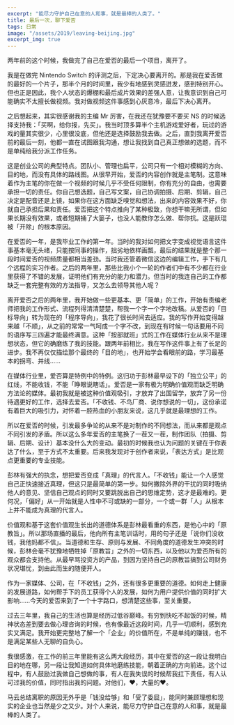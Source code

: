 ```yaml
---
excerpt: "能尽力守护自己在意的人和事，就是最棒的人类了。"
title: 最后一次，聊下爱否
tags: 日常
image: "/assets/2019/leaving-beijing.jpg"
excerpt_img: true
---
```


两年前的这个时候，我做完了自己在爱否的最后一个项目，离开了。

我是在做完 Nintendo Switch 的评测之后，下定决心要离开的。那是我在爱否做的最好的一个片子，那半个月的时间里，我少有地感到灵感迸发，感到特别开心。但也正是因此，我个人状态的爆棚和最后成片效果的差强人意，让我意识到自己可能确实不太擅长做视频。我对做视频这件事感到心灰意冷，最后下决心离开。

之后想起来，其实很感谢我的主编 Mr 厉害，在我还在犹豫要不要买 NS 的时候选择支持我：「买啊，给你报，先买」。我当时顶多算半个主机游戏爱好者，玩过的游戏的量其实很少，心里很没底，但他还是选择鼓励我去做。之后，直到我离开爱否前的最后一刻，他都一直在试图跟我沟通，想让我找到自己真正想做的选题，而不是单纯给我分派工作任务。

这是创业公司的典型特点。团队小、管理也扁平，公司只有一个相对模糊的方向、目的地，而没有具体的路线图。从很早开始，爱否的内容创作就是主笔制。这意味着作为主笔的你在做一个视频的时候几乎不受任何限制，你有充分的自由，也需要承担一切的责任。你自己想选题，自己写文案，自己协调拍摄、后期、剪辑，自己决定是配音还是上镜，如果你在这方面缺乏嗅觉和想法，出来的内容效果不好，你就自己承担后果和责任。爱否把这个特点推向了某种极致，你想干嘛无所谓，但如果长期没有效果，或者短期捅了大篓子，也没人能教你怎么做、帮你抗。这是跃琨被「开除」的根本原因。

在爱否的一年，是我毕业工作的第一年。当时的我对如何把文字变成视觉语言这件事基本毫无头绪，只能按同事的操作，拙劣地依样画瓢，最后的结果就是整个那一段时间爱否的视频质量都相当差劲。当时我还管着微信这边的编辑工作，手下有几个远程的实习作者。之后的两年里，那些比我小个一轮的作者们中有不少都在行业里获得了不错的发展，证明他们有充分的能力和潜力。但当时的我连自己的工作都缺乏一套完整有效的方法指导，又怎么去领导其他人呢？

离开爱否之后的两年里，我开始做一些更基本、更「简单」的工作，开始有责编老师把我的工作形式、流程列得清清楚楚，帮我一个字一个字地改稿。从爱否的「目标导向」转为现在的「程序导向」，我花了很长时间去适应。我的写作开始变得越来越「不顺」，从之前的常常一气呵成一个字不改，到现在有时候一句话要用不同的语序写三四遍才能最终满意。这种「按部就班」式的工作在媒体行业从来不是理想状态，但它的确磨练了我的技能。跟两年前相比，我在写作这件事上有了长足的进步。我不再仅仅描绘那个最终的「目的地」，也开始学会看眼前的路，学习最基本的拐弯、并线……

在媒体行业里，爱否算是特例中的特例。这归功于彭林最早设下的「独立公平」的红线，不能收钱，不能「睁眼说瞎话」。爱否是一家有极为明确价值观而缺乏明确方法论的媒体。最初我就是被这种价值观吸引，才放弃了出国留学，放弃了另一份待遇更好的工作，选择去爱否。「不收钱、不鸟厂商、说你想说的一切」，这份承诺有着巨大的吸引力，对怀着一腔热血的小朋友来说，这几乎就是最理想的工作。

所以在爱否的时候，引发最多争论的从来不是对制作的不同想法，而从来都是观点不同引发的矛盾。所以这么多年爱否的主笔换了一茬又一茬，制作团队（拍摄、剪辑、后期、设计）基本没什么大的变动。最初的时候我也认为问题的关键在于你表达了什么，至于方式不太重要。后来我发现对于创作者来说，「表达方式」是比观点更重要的专业技能。

彭林有强大的执念，想把爱否变成「真理」的代言人。「不收钱」能让一个人感觉自己正快速接近真理，但这只是最简单的第一步。如何撇除外界的干扰的同时吸纳他人的意见、坚信自己观点的同时又要跳脱出自己的思维定势，这才是最难的。更何况，「偏好」从一开始就是人性中不可或缺的一部分，一个或一群「人」从根本上并不能成为真理的代言人。

价值观和基于这套价值观生长出的道德体系是彭林最看重的东西，是他心中的「原教旨」。所以那场直播的最后，他向所有主笔训话时，用的句子还是「说你们没收钱，我他妈都不信」。当道德和生存、原则与发展、不同角度的道德发生冲突的时候，彭林会毫不犹豫地牺牲掉「原教旨」之外的一切东西，以及他以为爱否所有的观众都会支持他。从最早骂投资方的产品，到因为坚持自己的原教旨搞到公司财务状况堪忧，到由此而生的随便开人。

作为一家媒体、公司，在「不收钱」之外，还有很多更重要的道德。如何走上健康的发展道路，如何帮手下的员工获得个人的发展，如何为用户提供价值的同时扩大影响……今天的爱否来到了一个十字路口，想清楚这些事，至关重要。

过去三年里，我自己的生活也算是经历过低谷巅峰。有穷到快吃不起饭的时候，精神状态差到要去做心理咨询的时候，也有像最近这段时间，几乎一切顺利，感到充实又满足。我开始更完整地了解一个「企业」的价值所在，不是单纯的赚钱，也不是满足某些人无聊的自负心。

我很感激，在工作的前三年里能有这么两大段经历，其中在爱否的这一段让我明白目的地在哪，另一段让我知道如何具体地磨练技能，朝着正确的方向前进。这个过程中，有人鼓励过我做自己想做的事，有人在我失误的时候帮我扛下责任，有人认可过我的价值，同时指出我的问题。对他们，❤️，大量的❤️。

马云总结离职的原因无外乎是「钱没给够」和「受了委屈」，能同时兼顾理想和现实的企业也当然是少之又少。对个人来说，能尽力守护自己在意的人和事，就是最棒的人类了。